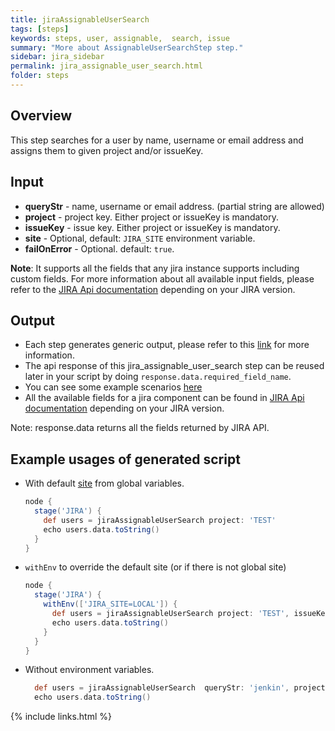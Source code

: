```yaml
---
title: jiraAssignableUserSearch
tags: [steps]
keywords: steps, user, assignable,  search, issue
summary: "More about AssignableUserSearchStep step."
sidebar: jira_sidebar
permalink: jira_assignable_user_search.html
folder: steps
---
```


## Overview

This step searches for a user by name, username or email address and assigns them to given project and/or issueKey.

## Input

* **queryStr** - name, username or email address. (partial string are allowed)
* **project** - project key. Either project or issueKey is mandatory.
* **issueKey** - issue key. Either project or issueKey is mandatory.
* **site** - Optional, default: `JIRA_SITE` environment variable.
* **failOnError** - Optional. default: `true`.

**Note**: It supports all the fields that any jira instance supports including custom fields. For more information about all available input fields, please refer to the [JIRA Api documentation](https://docs.atlassian.com/jira/REST/) depending on your JIRA version.

## Output

* Each step generates generic output, please refer to this [link](config.html#common-response--error-handling) for more information.
* The api response of this jira_assignable_user_search step can be reused later in your script by doing `response.data.required_field_name`.
* You can see some example scenarios [here](https://jenkinsci.github.io/jira-steps-plugin/common_usages.html)
* All the available fields for a jira component can be found in [JIRA Api documentation](https://docs.atlassian.com/jira/REST/) depending on your JIRA version.

Note: response.data returns all the fields returned by JIRA API.

## Example usages of generated script

* With default [site](config#environment-variables) from global variables.

  ```groovy
  node {
    stage('JIRA') {
      def users = jiraAssignableUserSearch project: 'TEST'
      echo users.data.toString()
    }
  }
  ```
* `withEnv` to override the default site (or if there is not global site)

  ```groovy
  node {
    stage('JIRA') {
      withEnv(['JIRA_SITE=LOCAL']) {
        def users = jiraAssignableUserSearch project: 'TEST', issueKey: 'TEST-01'
        echo users.data.toString()
      }
    }
  }
  ```
* Without environment variables.

  ```groovy
    def users = jiraAssignableUserSearch  queryStr: 'jenkin', project: 'TEST', site: 'LOCAL', failOnError: true
    echo users.data.toString()
  ```

{% include links.html %}
